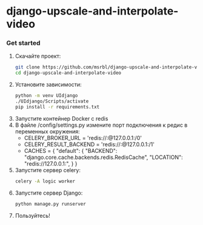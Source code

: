 # django-upscale-and-interpolate-video

### Get started

1. Скачайте проект:
    ```bash
    git clone https://github.com/msrbl/django-upscale-and-interpolate-video
    cd django-upscale-and-interpolate-video
2. Установите зависимости:
    ```bash
    python -m venv UIdjango
    ./UIdjango/Scripts/activate
    pip install -r requirements.txt
3. Запустите контейнер Docker с redis
4. В файле /config/settings.py измените порт подключения к редис в переменных окружения:
    - CELERY_BROKER_URL = 'redis://<user>:<pass>@127.0.0.1:<port>/0'
    - CELERY_RESULT_BACKEND = 'redis://<user>:<pass>@127.0.0.1:<port>/1'
    - CACHES = {
        "default": {
            "BACKEND": "django.core.cache.backends.redis.RedisCache",
           "LOCATION": "redis://127.0.0.1:<port>",
        }
     }
5. Запустите сервер celery:
    ```bash
    celery -A logic worker
6. Запустите сервер Django:
    ```bash
    python manage.py runserver
7. Пользуйтесь!
